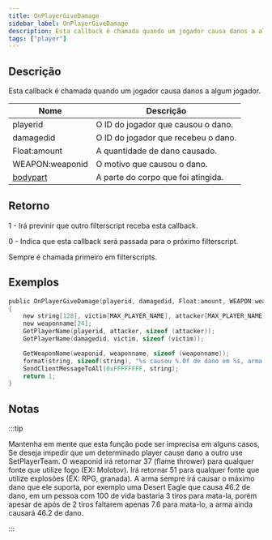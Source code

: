 ```yaml
---
title: OnPlayerGiveDamage
sidebar_label: OnPlayerGiveDamage
description: Esta callback é chamada quando um jogador causa danos a algum jogador.
tags: ["player"]
---
```


<VersionWarnPT name='callback' version='SA-MP 0.3.d' />

## Descrição

Esta callback é chamada quando um jogador causa danos a algum jogador.

| Nome                               | Descrição                           |
|------------------------------------|-------------------------------------|
| playerid                           | O ID do jogador que causou o dano.  |
| damagedid                          | O ID do jogador que recebeu o dano. |
| Float:amount                       | A quantidade de dano causado.       |
| WEAPON:weaponid                    | O motivo que causou o dano.         |
| [bodypart](../resources/bodyparts) | A parte do corpo que foi atingida.  |

## Retorno

1 - Irá previnir que outro filterscript receba esta callback.

0 - Indica que esta callback será passada para o próximo filterscript.

Sempre é chamada primeiro em filterscripts.

## Exemplos

```c
public OnPlayerGiveDamage(playerid, damagedid, Float:amount, WEAPON:weaponid, bodypart)
{
    new string[128], victim[MAX_PLAYER_NAME], attacker[MAX_PLAYER_NAME];
    new weaponname[24];
    GetPlayerName(playerid, attacker, sizeof (attacker));
    GetPlayerName(damagedid, victim, sizeof (victim));

    GetWeaponName(weaponid, weaponname, sizeof (weaponname));
    format(string, sizeof(string), "%s causou %.0f de dano em %s, arma: %s, corpo: %d", attacker, amount, victim, weaponname, bodypart);
    SendClientMessageToAll(0xFFFFFFFF, string);
    return 1;
}
```

## Notas

:::tip

Mantenha em mente que esta função pode ser imprecisa em alguns casos, Se deseja impedir que um determinado player cause dano a outro use SetPlayerTeam. O weaponid irá retornar 37 (flame thrower) para qualquer fonte que utilize fogo (EX: Molotov). Irá retornar 51 para qualquer fonte que utilize explosões (EX: RPG, granada). A arma sempre irá causar o máximo dano que ele suporta, por exemplo uma Desert Eagle que causa 46.2 de dano, em um pessoa com 100 de vida bastaria 3 tiros para mata-la, porém apesar de após de 2 tiros faltarem apenas 7.6 para mata-lo, a arma ainda causará 46.2 de dano.

:::
